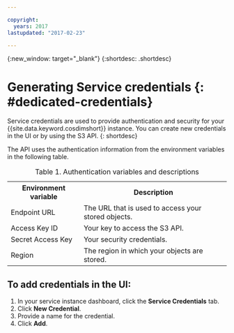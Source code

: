 ```yaml
---

copyright:
  years: 2017
lastupdated: "2017-02-23"

---
```


{:new_window: target="_blank"}
{:shortdesc: .shortdesc}

# Generating Service credentials {: #dedicated-credentials}

Service credentials are used to provide authentication and security for your {{site.data.keyword.cosdimshort}} instance. You can create new credentials in the UI or by using the S3 API.
{: shortdesc}

The API uses the authentication information from the environment variables in the following table.
<table>
<caption> Table 1. Authentication variables and descriptions </caption>
  <tr>
    <th> Environment variable </th>
    <th> Description </th>
  </tr>
  <tr>
    <td> Endpoint URL </td>
    <td> The URL that is used to access your stored objects. </td>
  </tr>
  <tr>
    <td> Access Key ID </td>
    <td> Your key to access the S3 API. </td>
  </tr>
  <tr>
    <td> Secret Access Key </td>
    <td> Your security credentials. </td>
  </tr>
  <tr>
    <td> Region </td>
    <td> The region in which your objects are stored. </td>
  </tr>
</table>


## To add credentials in the UI:

1. In your service instance dashboard, click the **Service Credentials** tab.
2. Click **New Credential**.
3. Provide a name for the credential.
4. Click **Add**.
